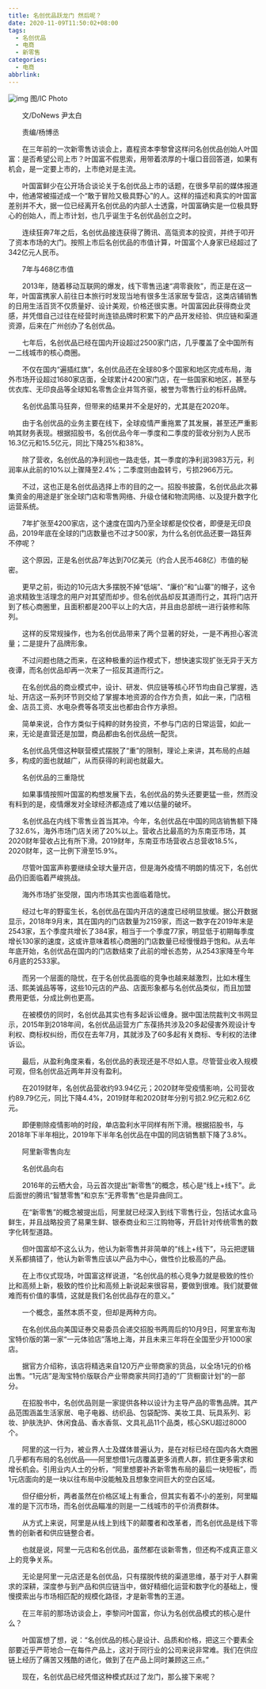 ```yaml
---
title: 名创优品跃龙门 然后呢？
date: 2020-11-09T11:50:02+08:00
tags:
  - 名创优品
  - 电商
  - 新零售
categories:
  - 电商
abbrlink:
---
```


![img](https://cdn.jsdelivr.net/gh/yakeing/Documentation@main/Hexo/images/9e25-kcaeqzx1685212.jpg)
图/IC Photo

　　文/DoNews 尹太白

　　责编/杨博丞

　　在三年前的一次新零售访谈会上，嘉程资本李黎曾这样问名创优品创始人叶国富：是否希望公司上市？叶国富不假思索，用带着浓厚的十堰口音回答道，如果有机会，是一定要上市的，上市绝对是主流。

　　叶国富鲜少在公开场合谈论关于名创优品上市的话题，在很多早前的媒体报道中，他通常被描述成一个“敢于冒险又极具野心”的人。这样的描述和真实的叶国富差别并不大，据一位已经离开名创优品的内部人士透露，叶国富确实是一位极具野心的创始人，而上市计划，也几乎诞生于名创优品创立之时。

　　连续狂奔7年之后，名创优品接连获得了腾讯、高瓴资本的投资，并终于叩开了资本市场的大门。按照上市后名创优品的市值计算，叶国富个人身家已经超过了342亿元人民币。

　　7年与468亿市值

　　2013年，随着移动互联网的爆发，线下零售迅速“凋零衰败”，而正是在这一年，叶国富携家人前往日本旅行时发现当地有很多生活家居专营店，这类店铺销售的日用生活百货不仅质量好、设计美观，价格还很实惠。叶国富因此获得商业灵感，并凭借自己过往在经营时尚连锁品牌时积累下的产品开发经验、供应链和渠道资源，后来在广州创办了名创优品。

　　七年后，名创优品已经在国内开设超过2500家门店，几乎覆盖了全中国所有一二线城市的核心商圈。

　　不仅在国内“遍插红旗”，名创优品还在全球80多个国家和地区完成布局，海外市场开设超过1680家店面，全球累计4200家门店，在一些国家和地区，甚至与优衣库、无印良品等全球知名零售企业并驾齐驱，被誉为零售行业的标杆品牌。

　　名创优品策马狂奔，但带来的结果并不全是好的，尤其是在2020年。

　　由于名创优品的业务主要在线下，全球疫情严重拖累了其发展，甚至还严重影响其财务表现。根据招股书，名创优品今年一季度和二季度的营收分别为人民币16.3亿元和15.5亿元，同比下降25%和38%。

　　除了营收，名创优品的净利润也一路走低，其一季度的净利润3983万元，利润率从此前的10%以上骤降至2.4%；二季度则由盈转亏，亏损2966万元。

　　不过，这也正是名创优品选择上市的目的之一。招股书披露，名创优品此次募集资金的用途是扩张全球门店和零售网络、升级仓储和物流网络、以及提升数字化运营系统。

　　7年扩张至4200家店，这个速度在国内乃至全球都是佼佼者，即便是无印良品，2019年底在全球的门店数量也不过才500家，为什么名创优品还要一路狂奔不停呢？

　　这个原因，正是名创优品7年达到70亿美元（约合人民币468亿）市值的秘密。

　　更早之前，街边的10元店大多摆脱不掉“低端”、“廉价”和“山寨”的帽子，这令追求精致生活理念的用户对其望而却步。但名创优品却反其道而行之，其将门店开到了核心商圈里，且面积都是200平以上的大店，并且由总部统一进行装修和陈列。

　　这样的反常规操作，也为名创优品带来了两个显著的好处，一是不再担心客流量；二是提升了品牌形象。

　　不过问题也随之而来，在这种极重的运作模式下，想快速实现扩张无异于天方夜谭，而名创优品却再一次来了一招反其道而行之。

　　在名创优品的商业模式中，设计、研发、供应链等核心环节均由自己掌握，选址、开店这一系列环节则交给了掌握本地资源的合作方负责，如此一来，门店租金、店员工资、水电杂费等各项支出也都由合作方承担。

　　简单来说，合作方类似于纯粹的财务投资，不参与门店的日常运营，如此一来，无论是直营还是加盟，商品都由名创优品统一配货。

　　名创优品凭借这种联营模式摆脱了“重”的限制，理论上来讲，其布局的点越多，构成的面也就越广，从而获得的利润也就最大。

　　名创优品的三重隐忧

　　如果事情按照叶国富的构想发展下去，名创优品的势头还要更猛一些，然而没有料到的是，疫情爆发对全球经济都造成了难以估量的破坏。

　　名创优品在内线下零售业首当其冲。今年，名创优品在中国的同店销售额下降了32.6%，海外市场门店关闭了20%以上。营收占比最高的为东南亚市场，其2020财年营收占比有所下滑。2019财年，东南亚市场营收占总营收18.5%，2020财年，这一比例下滑至15.9%。

　　尽管叶国富声称要继续全球大量开店，但是海外疫情不明朗的情况下，名创优品仍旧面临着严峻挑战。

　　海外市场扩张受限，国内市场其实也面临着隐忧。

　　经过七年的野蛮生长，名创优品在国内开店的速度已经明显放缓。据公开数据显示，2018年9月末，其在国内的门店数量为2159家，而这一数字在2019年末是2543家，五个季度共增长了384家，相当于一个季度77家，明显低于初期每季度增长130家的速度，这或许意味着核心商圈的门店数量已经慢慢趋于饱和。从去年年底开始，名创优品在国内的门店数结束了此前的增长态势，从2543家降至今年6月底的2533家。

　　而另一个层面的隐忧，在于名创优品面临的竞争也越来越激烈，比如木槿生活、熙美诚品等等，这些10元店的产品、店面形象都与名创优品类似，而且加盟费用更低，分成比例也更高。

　　在被模仿的同时，名创优品其实也有多起诉讼缠身。据中国法院裁判文书网显示，2015年到2018年间，名创优品运营方广东葆扬共涉及20多起侵害外观设计专利权、商标权纠纷，而仅在去年7月，其就涉及了60多起有关商标、专利权的法律诉讼。

　　最后，从盈利角度来看，名创优品的表现还是不尽如人意。尽管营业收入规模可观，但名创优品近两年并没有盈利。

　　在2019财年，名创优品营收约93.94亿元；2020财年受疫情影响，公司营收约89.79亿元，同比下降4.4%，2019财年和2020财年分别亏损2.9亿元和2.6亿元。

　　即便剔除疫情影响的时段，单店盈利水平同样有所下滑。根据招股书，与2018年下半年相比，2019年下半年名创优品在中国的同店销售额下降了3.8%。

　　阿里新零售向左

　　名创优品向右

　　2016年的云栖大会，马云首次提出“新零售”的概念，核心是“线上+线下”。此后面世的腾讯“智慧零售”和京东“无界零售”也是异曲同工。

　　在“新零售”的概念被提出后，阿里就已经深入到线下零售行业，包括试水盒马鲜生，并且战略投资了易果生鲜、银泰商业和三江购物等，开启针对传统零售的数字化转型道路。

　　但叶国富却不这么认为，他认为新零售并非简单的“线上+线下”，马云把逻辑关系都搞错了，他认为新零售应该以产品为中心，做性价比极高的产品。

　　在上市仪式现场，叶国富这样说道，“名创优品的核心竞争力就是极致的性价比和高频上新，极致的性价比和高频上新说起来很容易，要做到很难。我们就要做难而有价值的事情，这就是我们名创优品存在的意义。”

　　一个概念，虽然本质不变，但却是两种方向。

　　在名创优品向美国证券交易委员会递交招股书两周后的10月9日，阿里宣布淘宝特价版的第一家“一元体验店”落地上海，并且未来三年将在全国至少开1000家店。

　　据官方介绍称，该店将精选来自120万产业带商家的货品，以全场1元的价格出售。“1元店”是淘宝特价版联合产业带商家共同打造的“厂货橱窗计划”的一部分。

　　在招股书中，名创优品则是一家提供各种以设计为主导产品的零售品牌。其产品范围涵盖生活家居、电子电器、纺织品、包袋配饰、美妆工具、玩具系列、彩妆、护肤洗护、休闲食品、香水香氛、文具礼品11个品类，核心SKU超过8000个。

　　阿里的这一行为，被业界人士及媒体普遍认为，是在对标已经在国内各大商圈几乎都有布局的名创优品——阿里想借1元店覆盖更多消费人群，抓住更多需求和增长机会。引用业内人士的分析，“阿里想要补齐新零售布局的最后一块短板”，而1元店面向的是一块以往布局中没能触及且想象空间巨大的空白区域。

　　但仔细分析，两者虽然在价格区域上有重合，但其实有着不小的差别，阿里瞄准的是下沉市场，而名创优品瞄准的则是一二线城市的平价消费群体。

　　从方式上来说，阿里是从线上到线下的颠覆者和改革者，而名创优品是线下零售的创新者和供应链整合者。

　　也就是说，阿里一元店和名创优品，虽然都在谈新零售，但还构不成真正意义上的竞争关系。

　　无论是阿里一元店还是名创优品，只有摆脱传统的渠道思维，基于对于人群需求的深耕，深度参与到产品和供应链当中，做好精细化运营和数字化的基础上，慢慢摸索出与市场相匹配的规模化路径，才是新零售的王道。

　　在三年前的那场访谈会上，李黎问叶国富，你认为名创优品模式的核心是什么？

　　叶国富想了想，说：“名创优品的核心是设计、品质和价格，把这三个要素全部要近乎严苛地合一在每件产品上，这对于同行业的公司来说非常难。我们在供应链上经历了痛苦又残酷的进化，做到了在产品上同时兼顾这三点。”

　　现在，名创优品已经凭借这种模式跃过了龙门，那么接下来呢？